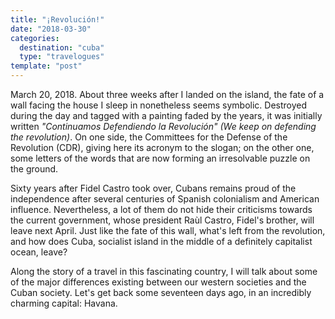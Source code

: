 ```yaml
---
title: "¡Revolución!"
date: "2018-03-30"
categories:
  destination: "cuba"
  type: "travelogues"
template: "post"
---
```


March 20, 2018. About three weeks after I landed on the island, the fate of a wall facing the house I sleep in nonetheless seems symbolic. Destroyed during the day and tagged with a painting faded by the years, it was initially written _"Continuamos Defendiendo la Revolución" (We keep on defending the revolution)_. On one side, the Committees for the Defense of the Revolution (CDR), giving here its acronym to the slogan; on the other one, some letters of the words that are now forming an irresolvable puzzle on the ground.

Sixty years after Fidel Castro took over, Cubans remains proud of the independence after several centuries of Spanish colonialism and American influence. Nevertheless, a lot of them do not hide their criticisms towards the current government, whose president Raùl Castro, Fidel's brother, will leave next April. Just like the fate of this wall, what's left from the revolution, and how does Cuba, socialist island in the middle of a definitely capitalist ocean, leave?

Along the story of a travel in this fascinating country, I will talk about some of the major differences existing between our western societies and the Cuban society. Let's get back some seventeen days ago, in an incredibly charming capital: Havana.

